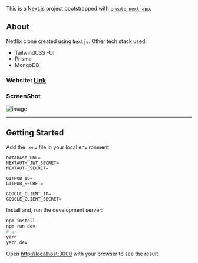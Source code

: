 This is a [Next.js](https://nextjs.org/) project bootstrapped with [`create-next-app`](https://github.com/vercel/next.js/tree/canary/packages/create-next-app).

## About
Netflix clone created using `Nextjs`. Other tech stack used:
- TailwindCSS -UI
- Prisma
- MongoDB

### Website: [Link](https://netflix-clone-zydiag.vercel.app/)

### ScreenShot 
![image](https://github.com/Zydiag2/netflix-clone-fork/assets/137907965/4b616d4c-a64c-4509-8b3d-cf6510374411)



---


## Getting Started

Add the `.env` file in your local environment 

```env
DATABASE_URL=
NEXTAUTH_JWT_SECRET=
NEXTAUTH_SECRET=

GITHUB_ID=
GITHUB_SECRET=

GOOGLE_CLIENT_ID=
GOOGLE_CLIENT_SECRET=
```

Install and, run the development server:
```bash
npm install
npm run dev
# or
yarn
yarn dev
```

Open [http://localhost:3000](http://localhost:3000) with your browser to see the result.

